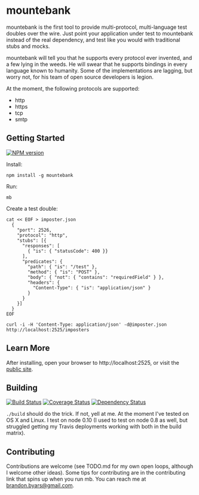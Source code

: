 mountebank
==========

mountebank is the first tool to provide multi-protocol, multi-language test doubles over the wire.
Just point your application under test to mountebank instead of the real dependency,
and test like you would with traditional stubs and mocks.

mountebank will tell you that he supports every protocol ever invented, and a few
lying in the weeds.  He will swear that he supports bindings in every language
known to humanity.  Some of the implementations are lagging, but worry not, for his
team of open source developers is legion.

At the moment, the following protocols are supported:
* http
* https
* tcp
* smtp

## Getting Started

[![NPM version](https://badge.fury.io/js/mountebank.png)](http://badge.fury.io/js/mountebank)

Install:

    npm install -g mountebank

Run:

    mb

Create a test double:

    cat << EOF > imposter.json
      {
        "port": 2526,
        "protocol": "http",
        "stubs": [{
          "responses": [
            { "is": { "statusCode": 400 }}
          ],
          "predicates": {
            "path": { "is": "/test" },
            "method": { "is": "POST" },
            "body": { "not": { "contains": "requiredField" } },
            "headers": {
              "Content-Type": { "is": "application/json" }
            }
          }
        }]
      }
    EOF

    curl -i -H 'Content-Type: application/json' -d@imposter.json http://localhost:2525/imposters

## Learn More

After installing, open your browser to http://localhost:2525, or visit the
[public site](http://mountebank.herokuapp.com/).


## Building
[![Build Status](https://travis-ci.org/bbyars/mountebank.png)](https://travis-ci.org/bbyars/mountebank)
[![Coverage Status](https://coveralls.io/repos/bbyars/mountebank/badge.png?branch=master)](https://coveralls.io/r/bbyars/mountebank?branch=master)
[![Dependency Status](https://gemnasium.com/bbyars/mountebank.png)](https://gemnasium.com/bbyars/mountebank.png)

`./build` should do the trick.  If not, yell at me.  At the moment I've tested on OS X and Linux.
I test on node 0.10 (I used to test on node 0.8 as well, but struggled getting my Travis deployments
working with both in the build matrix).

## Contributing

Contributions are welcome (see TODO.md for my own open loops, although I welcome other ideas).
Some tips for contributing are in the contributing link that spins up when you run mb.
You can reach me at brandon.byars@gmail.com.
